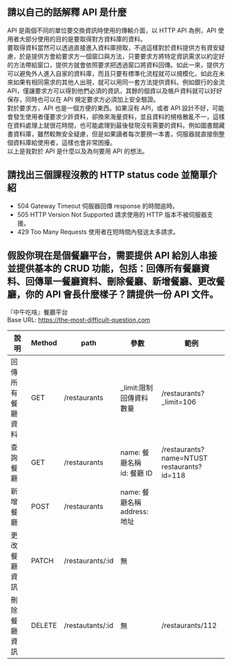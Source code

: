 ## 請以自己的話解釋 API 是什麼

API 是兩個不同的單位要交換資訊時使用的傳輸介面，以 HTTP API 為例，API 使用者大部分使用的目的是要取得對方資料庫的資料。  
要取得資料當然可以透過直接進入資料庫撈取，不過這樣對於資料提供方有資安疑慮，於是提供方會給要求方一個窗口與方法，只要要求方將特定資訊需求以約定好的方法帶給窗口，提供方就會依照要求把透過窗口將資料回傳。如此一來，提供方可以避免外人進入自家的資料庫，而且只要有標準化流程就可以規模化，如此在未來如果有相同需求的其他人出現，就可以用同一套方法提供資料。例如銀行的金流 API，僅讓要求方可以得到他們必須的資訊，其餘的個資以及帳戶資料就可以好好保存，同時也可以在 API 規定要求方必須加上安全驗證。  
對於要求方，API 也是一個方便的東西。如果沒有 API，或者 API 設計不好，可能會發生使用者僅要求少許資料，卻換來海量資料，並且資料的規格散亂不一，這樣在資料處理上就很花時間，也可能處理到最後發現沒有需要的資料。例如圖書館藏書資料庫，雖然較無安全疑慮，但是如果讀者每次要撈一本書，伺服器就直接倒整個資料庫給使用者，這樣也會非常困擾。  
以上是我對於 API 是什麼以及為何要用 API 的想法。


## 請找出三個課程沒教的 HTTP status code 並簡單介紹

* 504 Gateway Timeout
  伺服器回傳 response 的時間逾時。
* 505 HTTP Version Not Supported
  請求使用的 HTTP 版本不被伺服器支援。
* 429 Too Many Requests
  使用者在短時間內發送太多請求。

## 假設你現在是個餐廳平台，需要提供 API 給別人串接並提供基本的 CRUD 功能，包括：回傳所有餐廳資料、回傳單一餐廳資料、刪除餐廳、新增餐廳、更改餐廳，你的 API 會長什麼樣子？請提供一份 API 文件。


『中午吃啥』餐廳平台  
Base URL: https://the-most-difficult-question.com  

| 說明  | Method  | path  | 參數  | 範例   |
|---  |---      |---    |    ---|---     |
| 回傳所有餐廳資料 | GET | /restaurants | _limit:限制回傳資料數量 | /restaurants?_limit=106 |
| 查詢餐廳 | GET | /restaurants | name: 餐廳名稱 <br> id: 餐廳 ID | /restaurants?name=NTUST <br> restaurants?id=118 |
| 新增餐廳 | POST | /restaurants | name: 餐廳名稱 <br> address: 地址| 
| 更改餐廳資訊 | PATCH | /restaurants/:id | 無 |
| 刪除餐廳資訊 | DELETE | /restautants/:id | 無 | /restaurants/112





